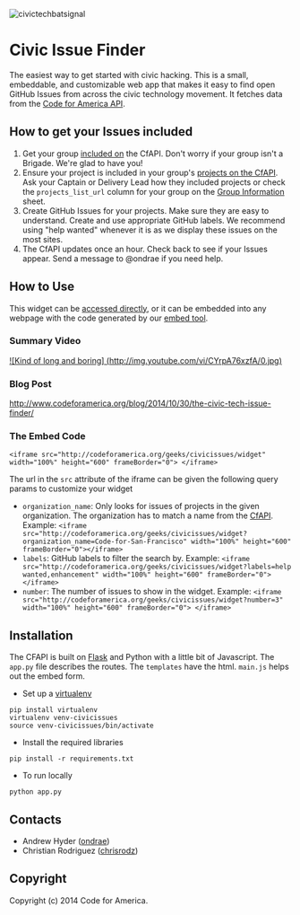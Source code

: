 ![civictechbatsignal](https://cloud.githubusercontent.com/assets/595778/4911749/f48acede-6492-11e4-9134-16ee771fb238.jpg)

Civic Issue Finder
=====

The easiest way to get started with civic hacking.
This is a small, embeddable, and customizable web app that makes it easy to find open GitHub Issues from across the civic technology movement. It fetches data from the [Code for America API](http://codeforamerica.org/api).

## How to get your Issues included
1. Get your group [included on](https://github.com/codeforamerica/cfapi#how-to-add-your-brigade-to-the-api) the CfAPI. Don't worry if your group isn't a Brigade. We're glad to have you!
2. Ensure your project is included in your group's [projects on the CfAPI](http://codeforamerica.org/api/projects). Ask your Captain or Delivery Lead how they included projects or check the `projects_list_url` column for your group on the [Group Information](https://docs.google.com/a/codeforamerica.org/spreadsheet/ccc?key=0ArHmv-6U1drqdGNCLWV5Q0d5YmllUzE5WGlUY3hhT2c&usp=drive_web#gid=0) sheet.
3. Create GitHub Issues for your projects. Make sure they are easy to understand. Create and use appropriate GitHub labels. We recommend using "help wanted" whenever it is as we display these issues on the most sites.
4. The CfAPI updates once an hour. Check back to see if your Issues appear. Send a message to @ondrae if you need help.

## How to Use

This widget can be [accessed directly](http://www.codeforamerica.org/geeks/civicissues/widget), or it can be embedded into any webpage with the code generated by our [embed tool](http://www.codeforamerica.org/geeks/civicissues/embed).

### Summary Video
[![Kind of long and boring]
(http://img.youtube.com/vi/CYrpA76xzfA/0.jpg)](https://www.youtube.com/watch?v=CYrpA76xzfA&t=15m05s)

### Blog Post
http://www.codeforamerica.org/blog/2014/10/30/the-civic-tech-issue-finder/

### The Embed Code

`<iframe src="http://codeforamerica.org/geeks/civicissues/widget" width="100%" height="600" frameBorder="0"> </iframe>`

The url in the `src` attribute of the iframe can be given the following query params to customize your widget

* `organization_name`: Only looks for issues of projects in the given organization. The organization has to match a name from the [CfAPI](http://codeforamerica.org/api/organizations).
Example: `<iframe src="http://codeforamerica.org/geeks/civicissues/widget?organization_name=Code-for-San-Francisco" width="100%" height="600" frameBorder="0"></iframe>`
* `labels`: GitHub labels to filter the search by.
Example: `<iframe src="http://codeforamerica.org/geeks/civicissues/widget?labels=help wanted,enhancement" width="100%" height="600" frameBorder="0"></iframe>`
* `number`: The number of issues to show in the widget.
Example: `<iframe src="http://codeforamerica.org/geeks/civicissues/widget?number=3" width="100%" height="600" frameBorder="0"> </iframe>`


## Installation

The CFAPI is built on [Flask](http://flask.pocoo.org/) and Python with a little bit of Javascript. The `app.py` file describes the routes. The `templates` have the html. `main.js` helps out the embed form.

* Set up a [virtualenv](https://pypi.python.org/pypi/virtualenv)

```
pip install virtualenv
virtualenv venv-civicissues
source venv-civicissues/bin/activate
```

* Install the required libraries

```
pip install -r requirements.txt
```

* To run locally

```
python app.py
```

Contacts
--------

* Andrew Hyder ([ondrae](https://github.com/ondrae))
* Christian Rodriguez ([chrisrodz](https://github.com/chrisrodz))

Copyright
---------

Copyright (c) 2014 Code for America.
